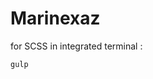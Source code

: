 # Marinexaz

for SCSS in integrated terminal : 
  ```
  gulp
  ```
<!-- for json server in integrated terminal : 
  ```
  cd Datas
  npx json-server -w db.json -p 3001
  ``` -->
